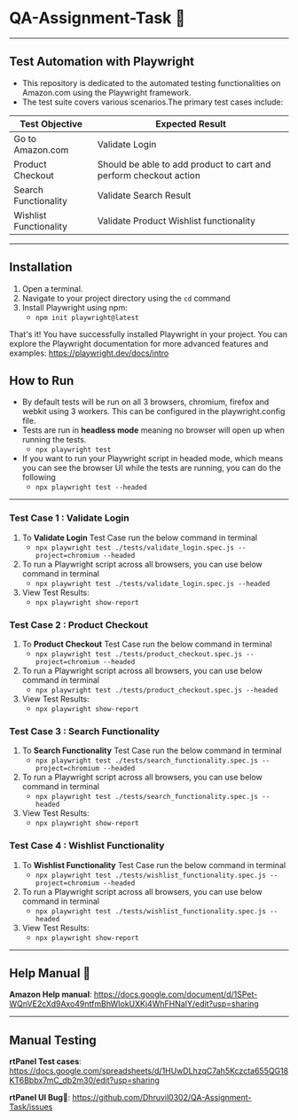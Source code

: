 # QA-Assignment-Task 📝
---
## Test Automation with Playwright
- This repository is dedicated to the automated testing functionalities on Amazon.com using the Playwright framework. 
- The test suite covers various scenarios.The primary test cases include:

| Test Objective | Expected Result |
| ------------- | ------------- |
| Go to Amazon.com  | Validate Login  |
| Product Checkout | Should be able to add product to cart and perform checkout action  |
|Search Functionality | Validate Search Result  |
| Wishlist Functionality | Validate Product Wishlist functionality  |

---
## Installation
1. Open a terminal.
2. Navigate to your project directory using the `cd` command
3. Install Playwright using npm:
    - ```npm init playwright@latest```

That's it! You have successfully installed Playwright in your project. You can explore the Playwright documentation for more advanced features and examples: https://playwright.dev/docs/intro

## How to Run 
- By default tests will be run on all 3 browsers, chromium, firefox and webkit using 3 workers. This can be configured in the playwright.config file. 
- Tests are run in <b>headless mode</b> meaning no browser will open up when running the tests.
    - `npx playwright test`
- If you want to run your Playwright script in headed mode, which means you can see the browser UI while the tests are running, you can do the following
    - `npx playwright test --headed`
---
### Test Case 1 : Validate Login
1. To <b>Validate Login</b> Test Case run the below command in terminal
    - ``npx playwright test ./tests/validate_login.spec.js --project=chromium --headed``
2. To run a Playwright script across all browsers, you can use  below command in terminal 
     - ``npx playwright test ./tests/validate_login.spec.js --headed``
3. View Test Results:
     - ``npx playwright show-report``

### Test Case 2 : Product Checkout
1. To <b>Product Checkout</b> Test Case run the below command in terminal
    - ``npx playwright test ./tests/product_checkout.spec.js --project=chromium --headed``
2. To run a Playwright script across all browsers, you can use  below command in terminal 
     - ``npx playwright test ./tests/product_checkout.spec.js --headed``
3. View Test Results:
     - ``npx playwright show-report``

### Test Case 3 : Search Functionality
1. To <b>Search Functionality</b> Test Case run the below command in terminal
    - ``npx playwright test ./tests/search_functionality.spec.js --project=chromium --headed``
2. To run a Playwright script across all browsers, you can use  below command in terminal 
     - ``npx playwright test ./tests/search_functionality.spec.js --headed``
3. View Test Results:
     - ``npx playwright show-report``

### Test Case 4 : Wishlist Functionality
1. To <b>Wishlist Functionality</b> Test Case run the below command in terminal
    - ``npx playwright test ./tests/wishlist_functionality.spec.js --project=chromium --headed``
2. To run a Playwright script across all browsers, you can use  below command in terminal 
     - ``npx playwright test ./tests/wishlist_functionality.spec.js --headed``
3. View Test Results:
     - ``npx playwright show-report``
---
## Help Manual 📘
**Amazon Help manual**: https://docs.google.com/document/d/1SPet-WQnVE2cXd9Axo49ntfmBhWIokUXKj4WhFHNaIY/edit?usp=sharing

---
## Manual Testing 
**rtPanel Test cases**: https://docs.google.com/spreadsheets/d/1HUwDLhzqC7ah5Kczcta655QG18KT6Bbbx7mC_db2m30/edit?usp=sharing

**rtPanel UI Bug🐛**: https://github.com/Dhruvil0302/QA-Assignment-Task/issues

